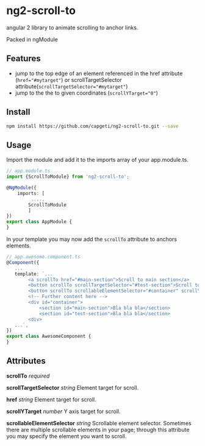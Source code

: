 # ng2-scroll-to
angular 2 library to animate scrolling to anchor links.

Packed in ngModule 

## Features
- jump to the top edge of an element referenced in the href attribute (`href="#mytarget"`) or scrollTargetSelector attribute(`scrollTargetSelector="#mytarget"`)
- jump to the the to given coordinates (`scrollYTarget="0"`)

## Install
```sh
npm install https://github.com/capgeti/ng2-scroll-to.git --save
```
## Usage
Import the module and add it to the imports array of your app.module.ts. 



```typescript
// app.module.ts
import {ScrollToModule} from 'ng2-scroll-to';

@NgModule({
    imports: [
         ....,
        ScrollToModule
        ]
})
export class AppModule {
}
```


In your template you may now add the `scrollTo` attribute to anchors elements.

```typescript
// app.awesome.component.ts
@Component({
   ...
   template: `...
        <a scrollTo href="#main-section">Scroll to main section</a>
        <button scrollTo scrollTargetSelector="#test-section">Scroll to test section</button>
        <button scrollTo scrollableElementSelector="#container" scrollYTarget="0">Go top</button>
        <!-- Further content here -->
        <div id="container">
            <section id="main-section">Bla bla bla</section>
            <section id="test-section">Bla bla bla</section>
        <div>
   ...`,
})
export class AwesomeComponent {
}
```


## Attributes

**scrollTo** *required*

**scrollTargetSelector**  *string* Element target for scroll.

**href**  *string* Element target for scroll.

**scrollYTarget** *number* Y axis target for scroll.

**scrollableElementSelector** *string* Scrollable element selector. Sometimes there are multiple scrollable elements in your page; through this attribute you may specify the element you want to scroll.